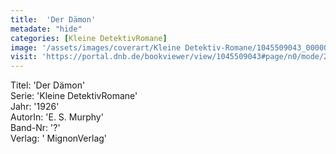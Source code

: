 ```yaml
---
title:  'Der Dämon'
metadate: "hide"
categories: [Kleine DetektivRomane]
image: '/assets/images/coverart/Kleine Detektiv-Romane/1045509043_00000010.jpg'
visit: 'https://portal.dnb.de/bookviewer/view/1045509043#page/n0/mode/2up'
---
```

Titel: 'Der Dämon' <br>
Serie: 'Kleine DetektivRomane' <br>
Jahr: '1926' <br>
AutorIn: 'E. S. Murphy' <br>
Band-Nr: '?' <br>
Verlag: ' MignonVerlag'